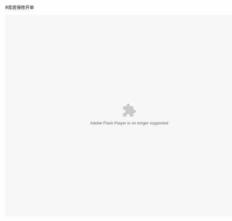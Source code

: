 #库房保修开单

<embed src="http://resource.3cwdb.com/kailong-donghua/%BF%E2%B7%BF%B1%A3%D0%DE-1%BF%AA%B5%A5.swf" width="800" height="650"  pluginspage="http://www.macromedia.com/go/getflashplayer" 
type="application/x-shockwave-flash" ></embed>